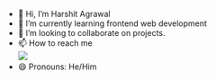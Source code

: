 - 👋 Hi, I’m Harshit Agrawal
- 🌱 I’m currently learning frontend web development
- 💞️ I’m looking to collaborate on projects.
- 📫 How to reach me
         <br/><img src="https://img.shields.io/badge/LinkedIn-0077B5?style=for-the-badge&logo=linkedin&logoColor=white"/>
- 😄 Pronouns: He/Him



